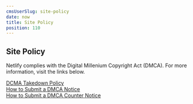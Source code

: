 ```yaml
---
cmsUserSlug: site-policy
date: now
title: Site Policy
position: 110
---
```


## Site Policy

Netlify complies with the Digital Millenium Copyright Act (DMCA). For more information, visit the links below.  

[DCMA Takedown Policy](/dmca/index.html)  
[How to Submit a DMCA Notice](/dmca/dmca-submit.html)  
[How to Submit a DMCA Counter Notice](/dmca/dmca-counter.html)  
